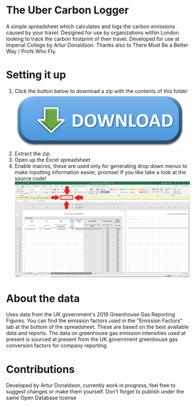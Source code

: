 # The Uber Carbon Logger
A simple spreadsheet which calculates and logs the carbon emissions caused by your travel. Designed for use by organizations within London looking to track the carbon footprint of their travel. Developed for use at Imperial College by Artur Donaldson. Thanks also to There Must Be a Better Way / Profs Who Fly. 

# Setting it up
1. Click the button below to download a zip with the contents of this folder
[![](download_button.png)](https://github.com/tur-ium/TheUberCarbonLogger/archive/master.zip)
2. Extract the zip. 
3. Open up the Excel spreadsheet
4. Enable macros, these are used only for generating drop down menus to make inputting information easier, promise! If you like take a look at the source code!
![](how_to_enable_macros.png)

# About the data
Uses data from the UK government's 2019 Greenhouse Gas Reporting Figures. You can find the emission factors used in the "Emission Factors" tab at the bottom of the spreadsheet. These are based on the best available data and reports. The data on greenhouse gas emission intensities used at present is sourced at present from the UK government greenhouse gas conversion factors for company reporting.  

# Contributions
Developed by Artur Donaldson, currently work in progress, feel free to suggest changes or make them yourself. Don't forget to publish under the same Open Database license
